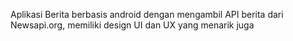 Aplikasi Berita berbasis android dengan mengambil API berita dari Newsapi.org, memiliki design UI dan UX yang menarik juga 

